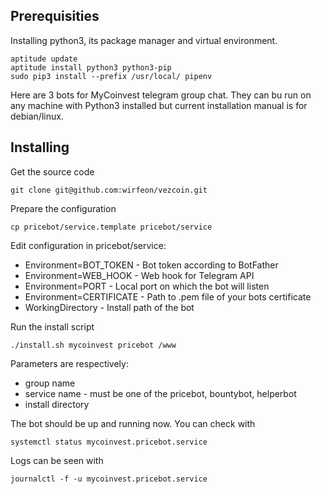 ## Prerequisities

Installing python3, its package manager and virtual environment.

```
aptitude update
aptitude install python3 python3-pip 
sudo pip3 install --prefix /usr/local/ pipenv
```
Here are 3 bots for MyCoinvest telegram group chat. They can bu run on any machine with Python3 installed but current installation manual is for debian/linux.

## Installing

Get the source code
```
git clone git@github.com:wirfeon/vezcoin.git
```

Prepare the configuration
```
cp pricebot/service.template pricebot/service
```

Edit configuration in pricebot/service:
 * Environment=BOT_TOKEN - Bot token according to BotFather
 * Environment=WEB_HOOK - Web hook for Telegram API
 * Environment=PORT - Local port on which the bot will listen
 * Environment=CERTIFICATE - Path to .pem file of your bots certificate
 * WorkingDirectory - Install path of the bot

Run the install script
```
./install.sh mycoinvest pricebot /www
```

Parameters are respectively: 
 * group name
 * service name - must be one of the pricebot, bountybot, helperbot
 * install directory

The bot should be up and running now. You can check with
```
systemctl status mycoinvest.pricebot.service
```

Logs can be seen with
```
journalctl -f -u mycoinvest.pricebot.service
```
